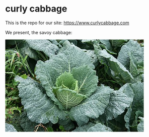 # curly cabbage

This is the repo for our site: https://www.curlycabbage.com

We present, the savoy cabbage: 

![alt text](images/savoy-cabbage.jpg "Our savory logo")
